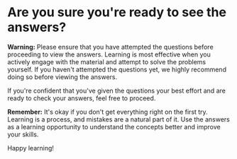 # Are you sure you're ready to see the answers?

**Warning:** Please ensure that you have attempted the questions before proceeding to view the answers. Learning is most effective when you actively engage with the material and attempt to solve the problems yourself. If you haven't attempted the questions yet, we highly recommend doing so before viewing the answers.

If you're confident that you've given the questions your best effort and are ready to check your answers, feel free to proceed.

**Remember:** It's okay if you don't get everything right on the first try. Learning is a process, and mistakes are a natural part of it. Use the answers as a learning opportunity to understand the concepts better and improve your skills.

Happy learning!
